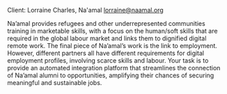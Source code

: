 Client: Lorraine Charles, Na'amal <lorraine@naamal.org>

Na’amal provides refugees and other underrepresented communities
training in marketable skills, with a focus on the human/soft skills
that are required in the global labour market and links them to
dignified digital remote work. The final piece of Na’amal’s work is the
link to employment. However, different partners all have different
requirements for digital employment profiles, involving scarce skills
and labour. Your task is to provide an automated integration platform
that streamlines the connection of Na’amal alumni to opportunities,
amplifying their chances of securing meaningful and sustainable jobs.